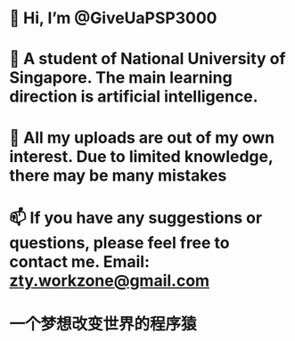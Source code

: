 # 👋 Hi, I’m @GiveUaPSP3000
# 👀 A student of National University of Singapore. The main learning direction is artificial intelligence.
# 💞️ All my uploads are out of my own interest. Due to limited knowledge, there may be many mistakes
# 📫 If you have any suggestions or questions, please feel free to contact me. Email: zty.workzone@gmail.com

# 一个梦想改变世界的程序猿

<!---
GiveUaPSP3000/GiveUaPSP3000 is a ✨ special ✨ repository because its `README.md` (this file) appears on your GitHub profile.
You can click the Preview link to take a look at your changes.
--->
